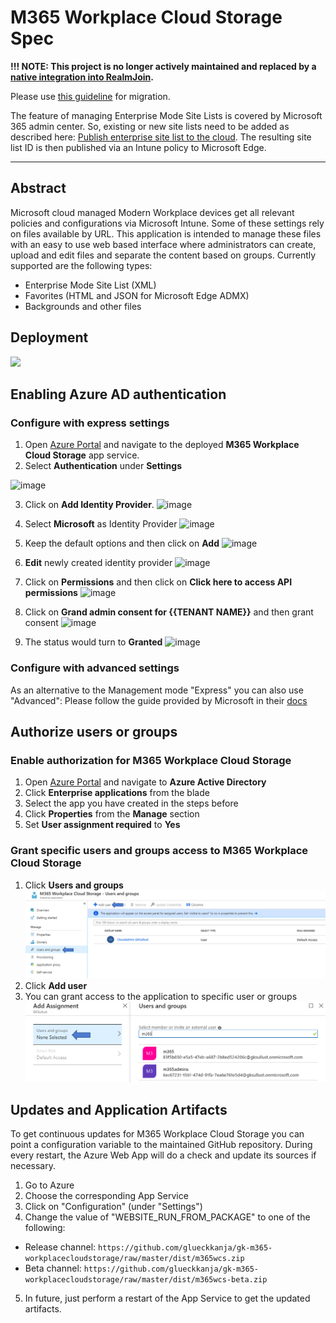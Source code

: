 # M365 Workplace Cloud Storage Spec

**!!! NOTE: This project is no longer actively maintained and replaced by a [native integration into RealmJoin](https://docs.realmjoin.com/workplace-cloud-storage).**

Please use [this guideline](https://docs.realmjoin.com/workplace-cloud-storage#migration-from-azure-web-app) for migration.

The feature of managing Enterprise Mode Site Lists is covered by Microsoft 365 admin center. So, existing or new site lists need to be added as described here: [Publish enterprise site list to the cloud](https://learn.microsoft.com/en-us/deployedge/edge-ie-mode-cloud-site-list-mgmt#publish-enterprise-site-list-to-the-cloud-1). The resulting site list ID is then published via an Intune policy to Microsoft Edge.

---

## Abstract
Microsoft cloud managed Modern Workplace devices get all relevant policies and configurations via Microsoft Intune. Some of these settings rely on files available by URL. This application is intended to manage these files with an easy to use web based interface where administrators can create, upload and edit files and separate the content based on groups. Currently supported are the following types:

- Enterprise Mode Site List (XML)
- Favorites (HTML and JSON for Microsoft Edge ADMX)
- Backgrounds and other files

## Deployment

<a href="https://portal.azure.com/#create/Microsoft.Template/uri/https%3A%2F%2Fraw.githubusercontent.com%2Fglueckkanja%2Fgk-m365-workplacecloudstorage%2Fmaster%2Fazuredeploy.json" target="_blank">
    <img src="http://azuredeploy.net/deploybutton.png"/>
</a>

## Enabling Azure AD authentication
### Configure with express settings
1. Open [Azure Portal](https://www.portal.azure.com) and navigate to the deployed **M365 Workplace Cloud Storage** app service. 
2. Select **Authentication** under **Settings**

![image](https://user-images.githubusercontent.com/24998910/130623610-10fd623a-a7b8-4fd0-a75e-ec880efefeae.png)

3. Click on **Add Identity Provider**.
![image](https://user-images.githubusercontent.com/24998910/130623886-371c5dd8-bca1-49fb-a7b0-f59f53a66b67.png)

4. Select **Microsoft** as Identity Provider
![image](https://user-images.githubusercontent.com/24998910/130624544-8a9b1cb0-52a7-45d4-8e1b-5a93345d86b6.png)

5. Keep the default options and then click on **Add**
![image](https://user-images.githubusercontent.com/24998910/130625891-ff9dd451-f1b2-4610-b4e2-fd77182d0c58.png)

6. **Edit** newly created identity provider
![image](https://user-images.githubusercontent.com/24998910/130628190-e510b94d-e27d-4fac-9ad1-25af821a0801.png)

7. Click on **Permissions** and then click on **Click here to access API permissions**
![image](https://user-images.githubusercontent.com/24998910/130628471-de1e900a-bd13-435a-b5e6-f64b2bf944b9.png)

8. Click on **Grand admin consent for {{TENANT NAME}}** and then grant consent
![image](https://user-images.githubusercontent.com/24998910/130628925-b849d104-d740-4e43-9aa2-de690b854ccb.png)

9. The status would turn to **Granted**
![image](https://user-images.githubusercontent.com/24998910/130629162-81ac2589-797d-48e8-aebd-b4a993889472.png)

### Configure with advanced settings
As an alternative to the Management mode "Express" you can also use "Advanced":
Please follow the guide provided by Microsoft in their [docs](https://docs.microsoft.com/en-us/azure/app-service/configure-authentication-provider-aad#advanced)

## Authorize users or groups
### Enable authorization for M365 Workplace Cloud Storage
1. Open [Azure Portal](https://www.portal.azure.com) and navigate to **Azure Active Directory**
2. Click **Enterprise applications** from the blade
3. Select the app you have created in the steps before
4. Click **Properties** from the **Manage** section
5. Set **User assignment required** to **Yes**

### Grant specific users and groups access to M365 Workplace Cloud Storage
1. Click **Users and groups** 
![](https://github.com/glueckkanja/gk-m365-workplacecloudstorage/raw/master/docs/images/5.png)
2. Click **Add user**
3. You can grant access to the application to specific user or groups
![](https://github.com/glueckkanja/gk-m365-workplacecloudstorage/raw/master/docs/images/6.png)

## Updates and Application Artifacts
To get continuous updates for M365 Workplace Cloud Storage you can point a configuration variable to the maintained GitHub repository. During every restart, the Azure Web App will do a check and update its sources if necessary.

1. Go to Azure
2. Choose the corresponding App Service
3. Click on "Configuration" (under "Settings")
3. Change the value of "WEBSITE_RUN_FROM_PACKAGE" to one of the following:

- Release channel:
  `https://github.com/glueckkanja/gk-m365-workplacecloudstorage/raw/master/dist/m365wcs.zip`
- Beta channel:
  `https://github.com/glueckkanja/gk-m365-workplacecloudstorage/raw/master/dist/m365wcs-beta.zip`

5. In future, just perform a restart of the App Service to get the updated artifacts.
